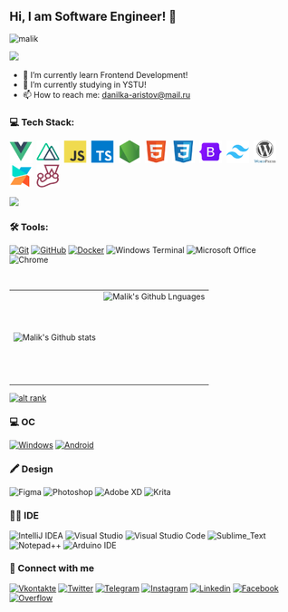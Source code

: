 ## Hi, I am Software Engineer! 👋
 <p align="left"> <img src="https://komarev.com/ghpvc/?username=Daniel-Aristov&label=Views&color=blue&style=plastic" alt="malik" /> </p> 

<img src="https://user-images.githubusercontent.com/74038190/212746035-d5c61762-973c-44c0-aec7-887f3b7690e3.gif" width="300">
<br>

- 🌱 I’m currently learn Frontend Development!
- 🔭 I’m currently studying in YSTU!
- 📫 How to reach me: danilka-aristov@mail.ru


### 💻 Tech Stack:
<img src="https://github.com/devicons/devicon/blob/master/icons/vuejs/vuejs-original.svg" title="Vue" alt="Vue" width="40" height="40"/>&nbsp;
<img src="https://github.com/devicons/devicon/blob/master/icons/nuxtjs/nuxtjs-original.svg" title="NuxtJs" alt="NuxtJs" width="40" height="40"/>&nbsp;
<img src="https://github.com/devicons/devicon/blob/master/icons/javascript/javascript-original.svg" title="JavaScript" alt="JavaScript" width="40" height="40"/>&nbsp;
<img src="https://github.com/devicons/devicon/blob/master/icons/typescript/typescript-original.svg" title="TypeScript" alt="TypeScript" width="40" height="40"/>&nbsp;
<img src="https://github.com/devicons/devicon/blob/master/icons/nodejs/nodejs-original.svg" title="NodeJs" alt="NodeJs" width="40" height="40"/>&nbsp;
<img src="https://github.com/devicons/devicon/blob/master/icons/html5/html5-original.svg" title="HTML5" alt="HTML5" width="40" height="40"/>&nbsp;
<img src="https://github.com/devicons/devicon/blob/master/icons/css3/css3-original.svg" title="CSS3" alt="CSS3" width="40" height="40"/>&nbsp;
<img src="https://github.com/devicons/devicon/blob/master/icons/bootstrap/bootstrap-original.svg" title="Bootstrap" alt="Bootstrap" width="40" height="40"/>&nbsp;
<img src="https://github.com/devicons/devicon/blob/master/icons/tailwindcss/tailwindcss-original.svg" title="Tailwindcss" alt="Tailwindcss" width="40" height="40"/>&nbsp;
<img src="https://github.com/devicons/devicon/blob/master/icons/wordpress/wordpress-original.svg" title="Wordpress" alt="Wordpress" width="40" height="40"/>&nbsp;
<img src="https://github.com/devicons/devicon/blob/master/icons/modx/modx-original.svg" title="ModX" alt="ModX" width="40" height="40"/>&nbsp;
<img src="https://github.com/devicons/devicon/blob/master/icons/jest/jest-plain.svg" title="Jest" alt="Jest" width="40" height="40"/>&nbsp;

<img src="https://user-images.githubusercontent.com/74038190/213910845-af37a709-8995-40d6-be59-724526e3c3d7.gif" width="800">

### 🛠 Tools:
[![Git](https://img.shields.io/badge/-Git-101010?style=for-the-badge&logo=Git)](https://git-scm.com/)
[![GitHub](https://img.shields.io/badge/-GitHub-101010?style=for-the-badge&logo=github)](https://github.com/Daniel-Aristov)
[![Docker](https://img.shields.io/badge/-Docker-101010?style=for-the-badge&logo=Docker)](https://www.docker.com/)
![Windows Terminal](https://img.shields.io/badge/-Windows_Terminal-101010?style=for-the-badge&logo=windows%20terminal)
![Microsoft Office](https://img.shields.io/badge/-Microsoft_Office-101010?style=for-the-badge&logo=microsoft-office&logoColor=#fa4b00)
![Chrome](https://img.shields.io/badge/-Chrome-101010?style=for-the-badge&logo=google-chrome&logoColor=#C7C4B9)


<br>
<table>
  <tr>
    <td>
      <img align="right"  src="https://github-readme-stats.vercel.app/api?username=Daniel-Aristov&show_icons=true&theme=dark" alt="Malik's Github stats"/>
    </td>
    <td>
      <img height="160em" align="left" alt="Malik's Github Lnguages" src="https://github-readme-stats.vercel.app/api/top-langs/?username=Daniel-Aristov&layout=compact&theme=dark"/>
    </td>
  </tr>
</table>

[![alt rank](https://www.codewars.com/users/Daniel_Ari/badges/large)](https://www.codewars.com/users/Daniel_Ari) 


### 💻 ОС
[![Windows](https://img.shields.io/badge/Windows-0078D6?style=for-the-badge&logo=windows&logoColor=white)](https://www.microsoft.com/ru-ru/windows?r=1)
[![Android](https://img.shields.io/badge/Android-3DDC84?style=for-the-badge&logo=android&logoColor=white)](https://www.android.com/)

### 🖍 Design
![Figma](https://img.shields.io/badge/Figma-F24E1E?style=for-the-badge&logo=figma&logoColor=white)
![Photoshop](https://img.shields.io/badge/Adobe%20Photoshop-31A8FF?style=for-the-badge&logo=Adobe%20Photoshop&logoColor=black)
![Adobe XD](https://img.shields.io/badge/Adobe%20XD-470137?style=for-the-badge&logo=Adobe%20XD&logoColor=#FF61F6)
![Krita](https://img.shields.io/badge/Krita-203759?style=for-the-badge&logo=krita&logoColor=EEF37B)

### 👩‍💻 IDE
![IntelliJ IDEA](https://img.shields.io/badge/IntelliJ_IDEA-000000.svg?style=for-the-badge&logo=intellij-idea&logoColor=white)
![Visual Studio](https://img.shields.io/badge/Visual_Studio-5C2D91?style=for-the-badge&logo=visual%20studio&logoColor=white)
![Visual Studio Code](https://img.shields.io/badge/Visual_Studio_Code-0078D4?style=for-the-badge&logo=visual%20studio%20code&logoColor=white)
![Sublime_Text](https://img.shields.io/badge/sublime_text-%23575757.svg?&style=for-the-badge&logo=sublime-text&logoColor=important)
![Notepad++](https://img.shields.io/badge/Notepad++-90E59A.svg?style=for-the-badge&logo=notepad%2B%2B&logoColor=black)
![Arduino IDE](https://img.shields.io/badge/Arduino_IDE-00979D?style=for-the-badge&logo=arduino&logoColor=white)

### 🔗 Connect with me
[![Vkontakte](https://img.shields.io/badge/-vkontakte-101010?style=for-the-badge&logo=Vk)](https://vk.com/daniilka_aristov)
[![Twitter](https://img.shields.io/badge/-twitter-101010?style=for-the-badge&logo=Twitter)](https://twitter.com/Daniel_Aristov2)
[![Telegram](https://img.shields.io/badge/-Telegram-101010?style=for-the-badge&logo=Telegram)](https://t.me/daniel_aristov)
[![Instagram](https://img.shields.io/badge/-Instagram-101010?style=for-the-badge&logo=Instagram)](https://www.instagram.com/daniil_aristov/)
[![Linkedin](https://img.shields.io/badge/-Linkedin-101010?style=for-the-badge&logo=Linkedin)](https://www.linkedin.com/in/daniil-aristov/)
[![Facebook](https://img.shields.io/badge/-Facebook-101010?style=for-the-badge&logo=Facebook)](https://www.facebook.com/DanielAri2002)
[![Overflow](https://img.shields.io/badge/-Overflow-101010?style=for-the-badge&logo=stack-overflow)](https://stackoverflow.com/users/17448230/danielaristov)
